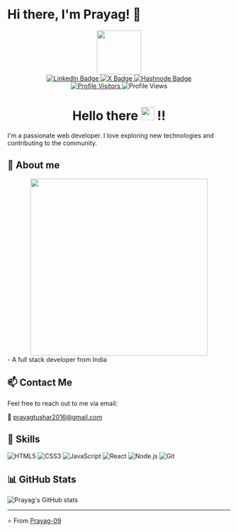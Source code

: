 # Hi there, I'm Prayag! 👋

<div align="center">
  <img src="https://media.giphy.com/media/M9gbBd9nbDrOTu1Mqx/giphy.gif" width="100"/>

  <div id="badges">
    <a href="https://www.linkedin.com/in/prayagtushar/">
      <img src="https://img.shields.io/badge/-0077B5?style=for-the-badge&logo=linkedin&logoColor=white" alt="LinkedIn Badge"/>
    </a>
    <a href="https://twitter.com/prayagtushar">
      <img src="https://img.shields.io/badge/-black?style=for-the-badge&logo=x&logoColor=white" alt="X Badge"/>
    </a>
    <a href="https://prayagtushar.hashnode.dev/">
      <img src="https://img.shields.io/badge/Hashnode-3030ff?style=for-the-badge&logo=hashnode&logoColor=white" alt="Hashnode Badge"/>
    </a>
  </div>
  
  <a href="https://github.com/Prayag-09">
    <img src="https://img.shields.io/badge/Profile%20Visitors-172B4D?style=for-the-badge&logo=Opsgenie&logoColor=white" alt="Profile Visitors"/>
  </a>
  <img src="https://komarev.com/ghpvc/?username=Prayag-09&style=flat-square&color=blue" alt="Profile Views"/>
  
  <h1>
    Hello there
    <img src="https://media.giphy.com/media/hvRJCLFzcasrR4ia7z/giphy.gif" width="30px"/> !!
  </h1>
</div>

I'm a passionate web developer. I love exploring new technologies and contributing to the community.



## 💞️ About me
<div align="center">
  <img src="https://media.giphy.com/media/v1.Y2lkPTc5MGI3NjExcDBjdDhqcmxzMDcxZXphd2kyc3FhdXI4MXBtZnB4c3VxOXp5cTNubyZlcD12MV9pbnRlcm5hbF9naWZfYnlfaWQmY3Q9Zw/bGgsc5mWoryfgKBx1u/giphy.gif" width="400" height="400"/>
</div>
- A full stack developer from India

## 📫 Contact Me

Feel free to reach out to me via email:

📧 [prayagtushar2016@gmail.com](mailto:prayagtushar2016@gmail.com)

## 🚀 Skills

![HTML5](https://img.shields.io/badge/-HTML5-E34F26?style=flat-square&logo=html5&logoColor=white)
![CSS3](https://img.shields.io/badge/-CSS3-1572B6?style=flat-square&logo=css3)
![JavaScript](https://img.shields.io/badge/-JavaScript-F7DF1E?style=flat-square&logo=javascript&logoColor=black)
![React](https://img.shields.io/badge/-React-61DAFB?style=flat-square&logo=react&logoColor=black)
![Node.js](https://img.shields.io/badge/-Node.js-339933?style=flat-square&logo=node.js&logoColor=white)
![Git](https://img.shields.io/badge/-Git-F05032?style=flat-square&logo=git&logoColor=white)

## 📊 GitHub Stats

![Prayag's GitHub stats](https://github-readme-stats.vercel.app/api?username=Prayag-09&show_icons=true&theme=radical)

---

⭐️ From [Prayag-09](https://github.com/Prayag-09)

<!---
Prayag-09/Prayag-09 is a ✨ special ✨ repository because its `README.md` (this file) appears on your GitHub profile.
You can click the Preview link to take a look at your changes.
--->
